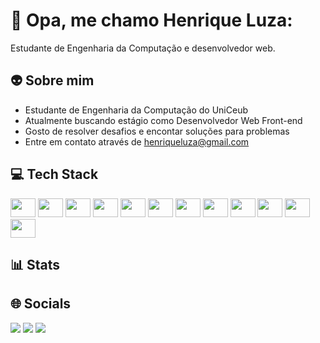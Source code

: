 # 👾 Opa, me chamo Henrique Luza:

<!--
**henriqueluza/henriqueluza** is a ✨ _special_ ✨ repository because its `README.md` (this file) appears on your GitHub profile.
Here are some ideas to get you started:

- 🔭 I’m currently working on ...
- 🌱 I’m currently learning ...
- 👯 I’m looking to collaborate on ...
- 🤔 I’m looking for help with ...
- 💬 Ask me about ...
- 📫 How to reach me: ...
- 😄 Pronouns: ...
- ⚡ Fun fact: ...
-->

Estudante de Engenharia da Computação e desenvolvedor web.

## 👽 Sobre mim

* Estudante de Engenharia da Computação do UniCeub
* Atualmente buscando estágio como Desenvolvedor Web Front-end
* Gosto de resolver desafios e encontar soluções para problemas
* Entre em contato através de henriqueluza@gmail.com

## 💻 Tech Stack


<div>

<img height="30" width="40" src="https://cdn.jsdelivr.net/gh/devicons/devicon@latest/icons/git/git-original.svg" />
<img height="30" width="40" src="https://cdn.jsdelivr.net/gh/devicons/devicon@latest/icons/html5/html5-original.svg" />
<img height="30" width="40" src="https://cdn.jsdelivr.net/gh/devicons/devicon@latest/icons/css3/css3-original.svg" />
<img height="30" width="40" src="https://cdn.jsdelivr.net/gh/devicons/devicon@latest/icons/javascript/javascript-original.svg" />
<img  height="30" width="40" src="https://cdn.jsdelivr.net/gh/devicons/devicon@latest/icons/bootstrap/bootstrap-original.svg" />
<img  height="30" width="40" src="https://cdn.jsdelivr.net/gh/devicons/devicon@latest/icons/tailwindcss/tailwindcss-original.svg" />         
<img height="30" width="40" src="https://cdn.jsdelivr.net/gh/devicons/devicon@latest/icons/nextjs/nextjs-original.svg" />   
<img height="30" width="40" src="https://cdn.jsdelivr.net/gh/devicons/devicon@latest/icons/react/react-original.svg" />      
<img height="30" width="40" src="https://cdn.jsdelivr.net/gh/devicons/devicon@latest/icons/mysql/mysql-original.svg" />        
<img height="30" width="40" src="https://cdn.jsdelivr.net/gh/devicons/devicon@latest/icons/python/python-original.svg" />
<img height="30" width="40" src="https://cdn.jsdelivr.net/gh/devicons/devicon@latest/icons/java/java-original.svg" />
<img height="30" width="40" src="https://cdn.jsdelivr.net/gh/devicons/devicon@latest/icons/c/c-original.svg" />

    
</div>

## 📊 Stats
<div>

</div>

## 🌐 Socials

<a href="https://discord.com/invite/hluza"><img src="https://img.shields.io/badge/Discord-7289DA?style=for-the-badge&logo=discord&logoColor=white"></a>
<a href="https://leetcode.com/u/henriqueluza/"><img src="https://img.shields.io/badge/-LeetCode-FFA116?style=for-the-badge&logo=LeetCode&logoColor=black"></a>
<a href="www.linkedin.com/in/henrique-luza-135623350"><img src="https://img.shields.io/badge/LinkedIn-0077B5?style=for-the-badge&logo=linkedin&logoColor=white"></a>



